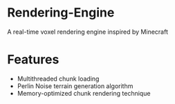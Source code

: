 # Rendering-Engine
 A real-time voxel rendering engine inspired by Minecraft

# Features
 - Multithreaded chunk loading
 - Perlin Noise terrain generation algorithm
 - Memory-optimized chunk rendering technique 
